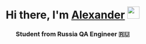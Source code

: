 <h1 align="center">Hi there, I'm <a href="https://daniilshat.ru/" target="_blank">Alexander</a> 
<img src="https://github.com/blackcater/blackcater/raw/main/images/Hi.gif" height="32"/></h1>
<h3 align="center">Student from Russia QA Engineer 🇷🇺</h3>
